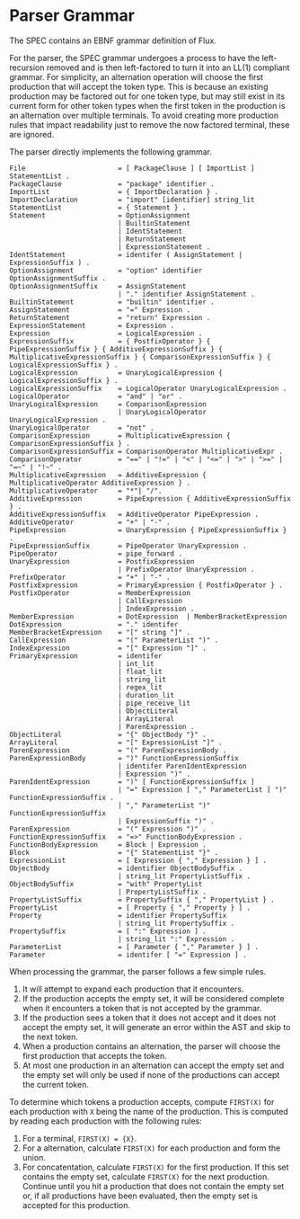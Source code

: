 # Parser Grammar

The SPEC contains an EBNF grammar definition of Flux.

For the parser, the SPEC grammar undergoes a process to have the left-recursion removed and is then left-factored to turn it into an LL(1) compliant grammar. For simplicity, an alternation operation will choose the first production that will accept the token type. This is because an existing production may be factored out for one token type, but may still exist in its current form for other token types when the first token in the production is an alternation over multiple terminals. To avoid creating more production rules that impact readability just to remove the now factored terminal, these are ignored.

The parser directly implements the following grammar.

    File                       = [ PackageClause ] [ ImportList ] StatementList .
    PackageClause              = "package" identifier .
    ImportList                 = { ImportDeclaration } .
    ImportDeclaration          = "import" [identifier] string_lit
    StatementList              = { Statement } .
    Statement                  = OptionAssignment
                               | BuiltinStatement
                               | IdentStatement
                               | ReturnStatement
                               | ExpressionStatement .
    IdentStatement             = identifer ( AssignStatement | ExpressionSuffix ) .
    OptionAssignment           = "option" identifier OptionAssignmentSuffix .
    OptionAssignmentSuffix     = AssignStatement
                               | "." identifier AssignStatement .
    BuiltinStatement           = "builtin" identifier .
    AssignStatement            = "=" Expression .
    ReturnStatement            = "return" Expression .
    ExpressionStatement        = Expression .
    Expression                 = LogicalExpression .
    ExpressionSuffix           = { PostfixOperator } { PipeExpressionSuffix } { AdditiveExpressionSuffix } { MultiplicativeExpressionSuffix } { ComparisonExpressionSuffix } { LogicalExpressionSuffix } .
    LogicalExpression          = UnaryLogicalExpression { LogicalExpressionSuffix } .
    LogicalExpressionSuffix    = LogicalOperator UnaryLogicalExpression .
    LogicalOperator            = "and" | "or" .
    UnaryLogicalExpression     = ComparisonExpression
                               | UnaryLogicalOperator UnaryLogicalExpression .
    UnaryLogicalOperator       = "not" .
    ComparisonExpression       = MultiplicativeExpression { ComparisonExpressionSuffix } .
    ComparisonExpressionSuffix = ComparisonOperator MultiplicativeExpr .
    ComparisonOperator         = "==" | "!=" | "<" | "<=" | ">" | ">=" | "=~" | "!~" .
    MultiplicativeExpression   = AdditiveExpression { MultiplicativeOperator AdditiveExpression } .
    MultiplicativeOperator     = "*"| "/".
    AdditiveExpression         = PipeExpression { AdditiveExpressionSuffix } .
    AdditiveExpressionSuffix   = AdditiveOperator PipeExpression .
    AdditiveOperator           = "+" | "-" .
    PipeExpression             = UnaryExpression { PipeExpressionSuffix } .
    PipeExpressionSuffix       = PipeOperator UnaryExpression .
    PipeOperator               = pipe_forward .
    UnaryExpression            = PostfixExpression
                               | PrefixOperator UnaryExpression .
    PrefixOperator             = "+" | "-" .
    PostfixExpression          = PrimaryExpression { PostfixOperator } .
    PostfixOperator            = MemberExpression
                               | CallExpression
                               | IndexExpression .
    MemberExpression           = DotExpression  | MemberBracketExpression
    DotExpression              = "." identifer
    MemberBracketExpression    = "[" string "]" .
    CallExpression             = "(" ParameterList ")" .
    IndexExpression            = "[" Expression "]" .
    PrimaryExpression          = identifer
                               | int_lit
                               | float_lit
                               | string_lit
                               | regex_lit
                               | duration_lit
                               | pipe_receive_lit
                               | ObjectLiteral
                               | ArrayLiteral
                               | ParenExpression .
    ObjectLiteral              = "{" ObjectBody "}" .
    ArrayLiteral               = "[" ExpressionList "]" .
    ParenExpression            = "(" ParenExpressionBody .
    ParenExpressionBody        = ")" FunctionExpressionSuffix
                               | identifer ParenIdentExpression
                               | Expression ")" .
    ParenIdentExpression       = ")" [ FunctionExpressionSuffix ]
                               | "=" Expression [ "," ParameterList ] ")" FunctionExpressionSuffix .
                               | "," ParameterList ")" FunctionExpressionSuffix
                               | ExpressionSuffix ")" .
    ParenExpression            = "(" Expression ")" .
    FunctionExpressionSuffix   = "=>" FunctionBodyExpression .
    FunctionBodyExpression     = Block | Expression .
    Block                      = "{" StatementList "}" .
    ExpressionList             = [ Expression { "," Expression } ] .
    ObjectBody                 = identifier ObjectBodySuffix .
                               | string_lit PropertyListSuffix .
    ObjectBodySuffix           = "with" PropertyList
                               | PropertyListSuffix .
    PropertyListSuffix         = PropertySuffix { "," PropertyList } .
    PropertyList               = [ Property { "," Property } ] .
    Property                   = identifier PropertySuffix
                               | string_lit PropertySuffix .
    PropertySuffix             = [ ":" Expression ] .
                               | string_lit ":" Expression .
    ParameterList              = [ Parameter { "," Parameter } ] .
    Parameter                  = identifer [ "=" Expression ] .

When processing the grammar, the parser follows a few simple rules.

1. It will attempt to expand each production that it encounters.
2. If the production accepts the empty set, it will be considered complete when it encounters a token that is not accepted by the grammar.
3. If the production sees a token that it does not accept and it does not accept the empty set, it will generate an error within the AST and skip to the next token.
4. When a production contains an alternation, the parser will choose the first production that accepts the token.
5. At most one production in an alternation can accept the empty set and the empty set will only be used if none of the productions can accept the current token.

To determine which tokens a production accepts, compute `FIRST(X)` for each production with `X` being the name of the production. This is computed by reading each production with the following rules:

1. For a terminal, `FIRST(X) = {X}`.
2. For a alternation, calculate `FIRST(X)` for each production and form the union.
3. For concatentation, calculate `FIRST(X)` for the first production. If this set contains the empty set, calculate `FIRST(X)` for the next production. Continue until you hit a production that does not contain the empty set or, if all productions have been evaluated, then the empty set is accepted for this production.
